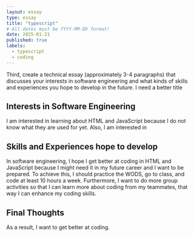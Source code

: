 ```yaml
---
layout: essay
type: essay
title: "typescript" 
# All dates must be YYYY-MM-DD format!
date: 2025-01-21
published: true
labels:
  - typescript
  - coding
---
```


Third, create a technical essay (approximately 3-4 paragraphs) that discusses your interests in software engineering and what kinds of skills and experiences you hope to develop in the future. I need a better title

## Interests in Software Engineering

I am interested in learning about HTML and JavaScript because I do not know what they are used for yet. Also, I am interested in  

## Skills and Experiences hope to develop

In software engineering, I hope I get better at coding in HTML and JavaScript because I might need it in my future career and I want to be prepared. To achieve this, I should practice the WODS, go to class, and code at least 10 hours a week. Furthermore, I want to do more group activities so that I can learn more about coding from my teammates, that way I can enhance my coding skills. 

## Final Thoughts

As a result, I want to get better at coding. 
